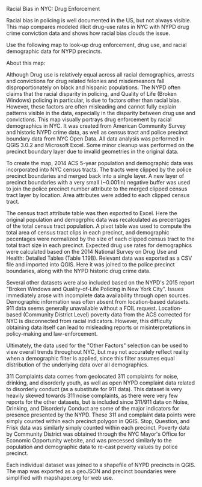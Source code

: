 Racial Bias in NYC:
Drug Enforcement

Racial bias in policing is well documented in the US, but not always visible. This map compares modeled illicit drug-use rates in NYC with NYPD drug crime conviction data and shows how racial bias clouds the issue.

Use the following map to look-up drug enforcement, drug use, and racial demographic data for NYPD precincts.


About this map:

Although Drug use is relatively equal across all racial demographics, arrests and convictions for drug related felonies and misdemeanors fall disproportionately on black and hispanic populations. The NYPD often claims that the racial disparity in policing, and Quality of Life (Broken Windows) policing in particular, is due to factors other than racial bias. However, these factors are often misleading and cannot fully explain patterns visible in the data, especially in the disparity between drug use and convictions.
This map visually portrays drug enforcement by racial demographics in NYC. It was created from American Community Survey and historic NYPD crime data, as well as census tract and police precinct boundary data from NYC Open Data. All data analysis was performed in QGIS 3.0.2 and Microsoft Excel. Some minor cleanup was performed on the precinct boundary layer due to invalid geometries in the original data.

To create the map, 2014 ACS 5-year population and demographic data was incorporated into NYC census tracts. The tracts were clipped by the police precinct boundaries and merged back into a single layer. A new layer of precinct boundaries with a very small (~0.001in) negative buffer was used to join the police precinct number attribute to the merged clipped census tract layer by location. Area attributes were added to each clipped census tract.

The census tract attribute table was then exported to Excel. Here the original population and demogrphic data was recalculated as precentages of the total census tract population. A pivot table was used to compute the total area of census tract clips in each precinct, and demographic pecentages were normalized by the size of each clipped census tract to the total tract size in each precinct. Expected drug use rates for demographics were calculated based on the 2014 National Survey on Drug Use and Health: Detailed Tables (Table 1.19B). Relevant data was exported as a CSV file and imported into QGIS. Here it was joined to the police precinct boundaries, along with the NYPD historic drug crime data.

Several other datasets were also included based on the NYPD's 2015 report "Broken Windows and Quality-of-Life Policing in New York City". Issues immediately arose with incomplete data availability through open sources. Demographic information was often absent from location-based datasets. 911 data seems generally unavailable without a FOIL request. Location-based (Community District Level) poverty data from the ACS corrected for NYC is disconnected from racial indicators. However, this difficulty obtaining data itself can lead to misleading reports or misinterpretations in policy-making and law-enforcement.

Ultimately, the data used for the "Other Factors" selection can be used to view overall trends throughout NYC, but may not accurately reflect reality when a demographic filter is applied, since this filter assumes equal distribution of the underlying data over all demographics.

311 Complaints data comes from geolocated 311 complaints for noise, drinking, and disorderly youth, as well as open NYPD complaint data related to disorderly conduct (as a substitute for 911 data). This dataset is very heavily skewed towards 311 noise complaints, as there were very few reports for the other datasets, but is included since 311/911 data on Noise, Drinking, and Disorderly Conduct are some of the major indicators for presence presented by the NYPD. These 311 and complaint data points were simply counted within each precinct polygon in QGIS. Stop, Question, and Frisk data was similarly simply counted within each precinct. Poverty data by Community District was obtained through the NYC Mayor's Office for Economic Opportunity website, and was precessed similarly to the population and demographic data to re-cast poverty values by police precinct.

Each individual dataset was joined to a shapefile of NYPD precincts in QGIS. The map was exported as a geoJSON and precinct boundaries were simplified with mapshaper.org for web use.
